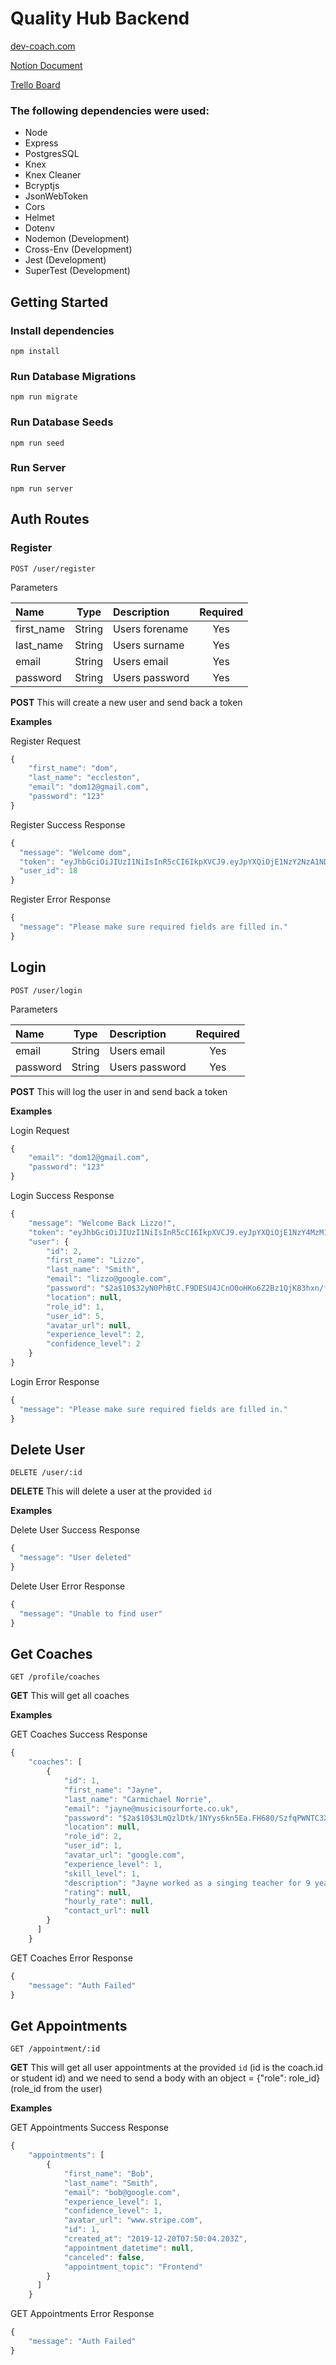 # Quality Hub Backend

[dev-coach.com](https://www.dev-coach.com)

[Notion Document](https://www.notion.so/EU3-QualityHub-503a434aa6b4425595d2b4fa03a1d406)

[Trello Board](https://trello.com/b/SlF9gway/quality-hub)

### The following dependencies were used:

- Node
- Express
- PostgresSQL
- Knex
- Knex Cleaner
- Bcryptjs
- JsonWebToken
- Cors
- Helmet
- Dotenv
- Nodemon (Development)
- Cross-Env (Development)
- Jest (Development)
- SuperTest (Development)

## Getting Started

### Install dependencies

`npm install`

### Run Database Migrations

`npm run migrate`

### Run Database Seeds

`npm run seed`

### Run Server

`npm run server`

## Auth Routes

### Register

`POST /user/register`

Parameters

| Name       |  Type  | Description    | Required |
| :--------- | :----: | :------------- | :------: |
| first_name | String | Users forename |   Yes    |
| last_name  | String | Users surname  |   Yes    |
| email      | String | Users email    |   Yes    |
| password   | String | Users password |   Yes    |

**POST** This will create a new user and send back a token

**Examples**

Register Request

```javascript
{
	"first_name": "dom",
	"last_name": "eccleston",
	"email": "dom12@gmail.com",
	"password": "123"
}
```

Register Success Response

```javascript
{
  "message": "Welcome dom",
  "token": "eyJhbGciOiJIUzI1NiIsInR5cCI6IkpXVCJ9.eyJpYXQiOjE1NzY2NzA1NDQsImV4cCI6MTU3Njc1Njk0NH0.jpyV3IoB3sYehy8CdQ_h1EPhSjIrglvmVEEgUyqo_Zs",
  "user_id": 18
}
```

Register Error Response

```javascript
{
  "message": "Please make sure required fields are filled in."
}
```

## Login

`POST /user/login`

Parameters

| Name     |  Type  | Description    | Required |
| :------- | :----: | :------------- | :------: |
| email    | String | Users email    |   Yes    |
| password | String | Users password |   Yes    |

**POST** This will log the user in and send back a token

**Examples**

Login Request

```javascript
{
	"email": "dom12@gmail.com",
	"password": "123"
}
```

Login Success Response

```javascript
{
    "message": "Welcome Back Lizzo!",
    "token": "eyJhbGciOiJIUzI1NiIsInR5cCI6IkpXVCJ9.eyJpYXQiOjE1NzY4MzM1NDQsImV4cCI6MTU3NjkxOTk0NH0.SJgkKCi8rezDfWseszQ4HkSNyDbQNdeEmX0Kp48Dvic",
    "user": {
        "id": 2,
        "first_name": "Lizzo",
        "last_name": "Smith",
        "email": "lizzo@google.com",
        "password": "$2a$10$32yN0PhBtC.F9DESU4JCnO0oHKo6Z2Bz1QjK83hxn/fflvhGKjY4W",
        "location": null,
        "role_id": 1,
        "user_id": 5,
        "avatar_url": null,
        "experience_level": 2,
        "confidence_level": 2
    }
}
```

Login Error Response

```javascript
{
  "message": "Please make sure required fields are filled in."
}
```

## Delete User

`DELETE /user/:id`

**DELETE** This will delete a user at the provided `id`

**Examples**

Delete User Success Response

```javascript
{
  "message": "User deleted"
}
```

Delete User Error Response

```javascript
{
  "message": "Unable to find user"
}
```

## Get Coaches

`GET /profile/coaches`

**GET** This will get all coaches 

**Examples**

GET Coaches Success Response

```javascript
{
    "coaches": [
        {
            "id": 1,
            "first_name": "Jayne",
            "last_name": "Carmichael Norrie",
            "email": "jayne@musicisourforte.co.uk",
            "password": "$2a$10$3LmQzlDtk/1NYys6kn5Ea.FH680/SzfqPWNTC3X9qZQ9.a.I1Z3vi",
            "location": null,
            "role_id": 2,
            "user_id": 1,
            "avatar_url": "google.com",
            "experience_level": 1,
            "skill_level": 1,
            "description": "Jayne worked as a singing teacher for 9 years and is now studying with Lambda School",
            "rating": null,
            "hourly_rate": null,
            "contact_url": null
        }
      ]
    }
```

GET Coaches Error Response

```javascript
{
    "message": "Auth Failed"
}
```

## Get Appointments

`GET /appointment/:id`

**GET** This will get all user appointments at the provided `id` (id is the coach.id or student id) and we need to send a body with an object = {"role": role_id} (role_id from the user)

**Examples**

GET Appointments Success Response

```javascript
{
    "appointments": [
        {
            "first_name": "Bob",
            "last_name": "Smith",
            "email": "bob@google.com",
            "experience_level": 1,
            "confidence_level": 1,
            "avatar_url": "www.stripe.com",
            "id": 1,
            "created_at": "2019-12-20T07:50:04.203Z",
            "appointment_datetime": null,
            "canceled": false,
            "appointment_topic": "Frontend"
        }
      ]
    }
```

GET Appointments Error Response

```javascript
{
    "message": "Auth Failed"
}
```
